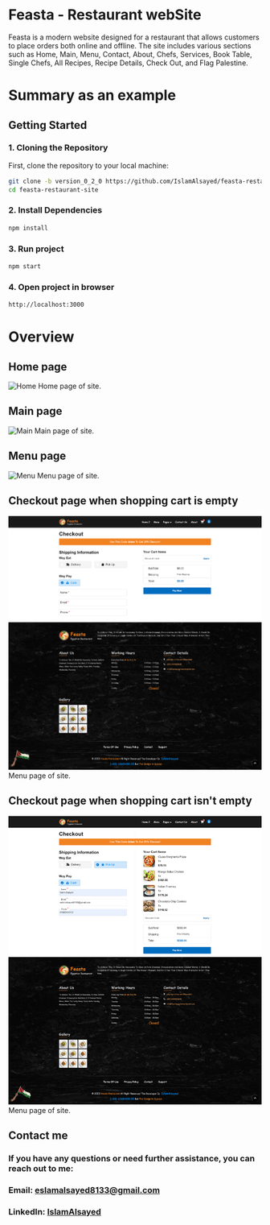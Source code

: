 # Feasta - Restaurant webSite

Feasta is a modern website designed for a restaurant that allows customers to place orders both online
and offline. The site includes various sections such as Home, Main, Menu, Contact, About, Chefs,
Services, Book Table, Single Chefs, All Recipes, Recipe Details, Check Out, and Flag Palestine.

# Summary as an example

## Getting Started

### 1. Cloning the Repository

First, clone the repository to your local machine:

```bash
git clone -b version_0_2_0 https://github.com/IslamAlsayed/feasta-restaurant-site.git
cd feasta-restaurant-site
```

### 2. Install Dependencies

```bash
npm install
```

### 3. Run project

```bash
npm start
```

### 4. Open project in browser

```bash
http://localhost:3000
```

# Overview

## Home page

![Home](./src/Assets/preview/home.png)
Home page of site.

## Main page

![Main](./src/Assets/preview/main.png)
Main page of site.

## Menu page

![Menu](./src/Assets/preview/menu.png)
Menu page of site.

## Checkout page when shopping cart is empty

![checkout](./src/Assets/preview/checkout.png)
Menu page of site.

## Checkout page when shopping cart isn't empty

![checkout2](./src/Assets/preview/checkout2.png)
Menu page of site.

## Contact me

### If you have any questions or need further assistance, you can reach out to me:

### Email: eslamalsayed8133@gmail.com

### LinkedIn: [IslamAlsayed](https://www.linkedin.com/in/islam-alsayed7)
